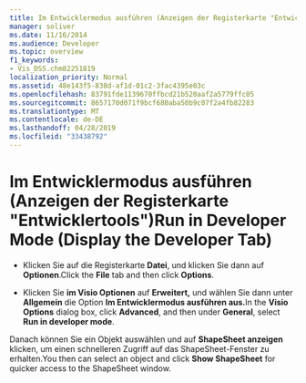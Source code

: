 ```yaml
---
title: Im Entwicklermodus ausführen (Anzeigen der Registerkarte "Entwicklertools")
manager: soliver
ms.date: 11/16/2014
ms.audience: Developer
ms.topic: overview
f1_keywords:
- Vis_DSS.chm82251819
localization_priority: Normal
ms.assetid: 48e143f5-838d-af1d-01c2-3fac4395e03c
ms.openlocfilehash: 83791fde1139670ffbcd21b520aaf2a5779ffc05
ms.sourcegitcommit: 8657170d071f9bcf680aba50b9c07f2a4fb82283
ms.translationtype: MT
ms.contentlocale: de-DE
ms.lasthandoff: 04/28/2019
ms.locfileid: "33438792"
---
```

# <a name="run-in-developer-mode-display-the-developer-tab"></a><span data-ttu-id="0dfac-102">Im Entwicklermodus ausführen (Anzeigen der Registerkarte "Entwicklertools")</span><span class="sxs-lookup"><span data-stu-id="0dfac-102">Run in Developer Mode (Display the Developer Tab)</span></span>

- <span data-ttu-id="0dfac-103">Klicken Sie auf die Registerkarte **Datei**, und klicken Sie dann auf **Optionen**.</span><span class="sxs-lookup"><span data-stu-id="0dfac-103">Click the **File** tab and then click **Options**.</span></span>
    
- <span data-ttu-id="0dfac-104">Klicken Sie **im Visio Optionen** auf **Erweitert,** und wählen Sie dann unter **Allgemein** die Option **Im Entwicklermodus ausführen aus.**</span><span class="sxs-lookup"><span data-stu-id="0dfac-104">In the **Visio Options** dialog box, click **Advanced**, and then under **General**, select **Run in developer mode**.</span></span>
    
<span data-ttu-id="0dfac-105">Danach können Sie ein Objekt auswählen und auf **ShapeSheet anzeigen** klicken, um einen schnelleren Zugriff auf das ShapeSheet-Fenster zu erhalten.</span><span class="sxs-lookup"><span data-stu-id="0dfac-105">You then can select an object and click **Show ShapeSheet** for quicker access to the ShapeSheet window.</span></span> 
  

